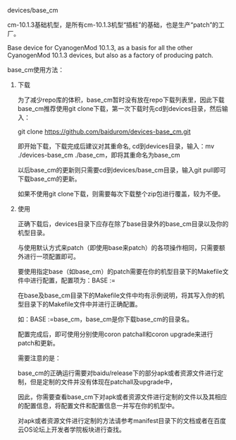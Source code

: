 devices/base_cm

cm-10.1.3基础机型，是所有cm-10.1.3机型“插桩”的基础，也是生产“patch”的工厂。

Base device for CyanogenMod 10.1.3, as a basis for all the other CyanogenMod 10.1.3 devices, but also as a factory of producing patch.



base_cm使用方法：

1. 下载

   为了减少repo库的体积，base_cm暂时没有放在repo下载列表里，因此下载base_cm推荐使用git clone下载，第一次下载时先cd到devices目录，然后输入：

   git clone https://github.com/baidurom/devices-base_cm.git

   即开始下载，下载完成后建议对其重命名, cd到devices目录，输入：mv ./devices-base_cm ./base_cm，即将其重命名为base_cm

   以后base_cm的更新则只需要cd到devices/base_cm目录，输入git pull即可下载base_cm的更新。

   如果不使用git clone下载，则需要每次下载整个zip包进行覆盖，较为不便。

2. 使用

   正确下载后，devices目录下应存在除了base目录外的base_cm目录以及你的机型目录。

   与使用默认方式来patch（即使用base来patch）的各项操作相同，只需要额外进行一项配置即可。

   要使用指定base（如base_cm）的patch需要在你的机型目录下的Makefile文件中进行配置，配置项为：BASE :=

   在base及base_cm目录下的Makefile文件中均有示例说明，将其写入你的机型目录下的Makefile文件中并进行正确配置。

   如：BASE :=base_cm，base_cm是你下载base_cm的目录名。

   配置完成后，即可使用分别使用coron patchall和coron upgrade来进行patch和更新。

   需要注意的是：

   base_cm的正确运行需要对baidu/release下的部分apk或者资源文件进行定制，但是定制的文件并没有体现在patchall及upgrade中，

   因此，你需要查看base_cm下对apk或者资源文件进行定制的文件以及其相应的配置信息，将配置文件和配置信息一并写在你的机型中。

   对apk或者资源文件进行定制的方法请参考manifest目录下的文档或者在百度云OS论坛上开发者学院板块进行查找。
